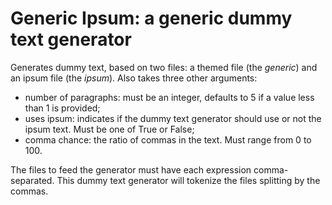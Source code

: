 # Generic Ipsum: a generic dummy text generator #

Generates dummy text, based on two files: a themed file (the _generic_) and an ipsum file (the _ipsum_).
Also takes three other arguments:
* number of paragraphs: must be an integer, defaults to 5 if a value less than 1 is provided;
* uses ipsum: indicates if the dummy text generator should use or not the ipsum text. Must be one of True or False;
* comma chance: the ratio of commas in the text. Must range from 0 to 100.

The files to feed the generator must have each expression comma-separated. This dummy text generator will tokenize the files splitting by the commas.
